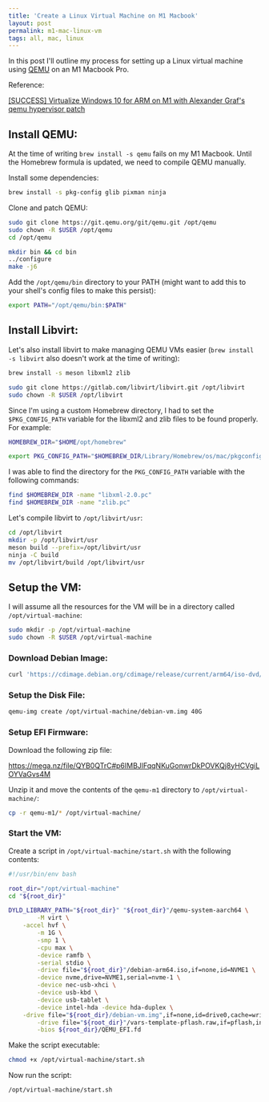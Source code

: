 ```yaml
---
title: 'Create a Linux Virtual Machine on M1 Macbook'
layout: post
permalink: m1-mac-linux-vm
tags: all, mac, linux
---
```


In this post I'll outline my process for setting up a Linux virtual machine using [QEMU](https://qemu.org) on an M1 Macbook Pro.

Reference:

[[SUCCESS] Virtualize Windows 10 for ARM on M1 with Alexander Graf's qemu hypervisor patch](https://forums.macrumors.com/threads/success-virtualize-windows-10-for-arm-on-m1-with-alexander-grafs-qemu-hypervisor-patch.2272354/)

## Install QEMU:

At the time of writing `brew install -s qemu` fails on my M1 Macbook. Until the Homebrew formula is updated, we need to compile QEMU manually.

Install some dependencies:

```bash
brew install -s pkg-config glib pixman ninja
```

Clone and patch QEMU:

```bash
sudo git clone https://git.qemu.org/git/qemu.git /opt/qemu
sudo chown -R $USER /opt/qemu
cd /opt/qemu

mkdir bin && cd bin
../configure
make -j6
```

Add the `/opt/qemu/bin` directory to your PATH (might want to add this to your shell's config files to make this persist):

```bash
export PATH="/opt/qemu/bin:$PATH"
```

## Install Libvirt:

Let's also install libvirt to make managing QEMU VMs easier (`brew install -s libvirt` also doesn't work at the time of writing):

```bash
brew install -s meson libxml2 zlib

sudo git clone https://gitlab.com/libvirt/libvirt.git /opt/libvirt
sudo chown -R $USER /opt/libvirt
```

Since I'm using a custom Homebrew directory, I had to set the `$PKG_CONFIG_PATH` variable for the libxml2 and zlib files to be found properly. For example: 

```bash
HOMEBREW_DIR="$HOME/opt/homebrew"

export PKG_CONFIG_PATH="$HOMEBREW_DIR/Library/Homebrew/os/mac/pkgconfig/11.1/"
```

I was able to find the directory for the `PKG_CONFIG_PATH` variable with the following commands:

```bash
find $HOMEBREW_DIR -name "libxml-2.0.pc"
find $HOMEBREW_DIR -name "zlib.pc"
```


Let's compile libvirt to `/opt/libvirt/usr`:

```bash
cd /opt/libvirt
mkdir -p /opt/libvirt/usr
meson build --prefix=/opt/libvirt/usr
ninja -C build
mv /opt/libvirt/build /opt/libvirt/usr
```

## Setup the VM:

I will assume all the resources for the VM will be in a directory called  `/opt/virtual-machine`:

```bash
sudo mkdir -p /opt/virtual-machine
sudo chown -R $USER /opt/virtual-machine
```

### Download Debian Image:

```bash
curl 'https://cdimage.debian.org/cdimage/release/current/arm64/iso-dvd/debian-10.7.0-arm64-DVD-1.iso' -o /opt/virtual-machine/debian-arm64.iso
```

### Setup the Disk File:

```bash
qemu-img create /opt/virtual-machine/debian-vm.img 40G 
```

### Setup EFI Firmware:

Download the following zip file:

https://mega.nz/file/QYB0QTrC#p6IMBJlFqqNKuGonwrDkPOVKQj8yHCVgiLOYVaGvs4M

Unzip it and move the contents of the `qemu-m1` directory to `/opt/virtual-machine/`:

```bash
cp -r qemu-m1/* /opt/virtual-machine/
```

### Start the VM:

Create a script in `/opt/virtual-machine/start.sh` with the following contents:

```bash
#!/usr/bin/env bash

root_dir="/opt/virtual-machine"
cd "${root_dir}"

DYLD_LIBRARY_PATH="${root_dir}" "${root_dir}"/qemu-system-aarch64 \
        -M virt \
	-accel hvf \
        -m 1G \
        -smp 1 \
        -cpu max \
        -device ramfb \
        -serial stdio \
        -drive file="${root_dir}"/debian-arm64.iso,if=none,id=NVME1 \
        -device nvme,drive=NVME1,serial=nvme-1 \
        -device nec-usb-xhci \
        -device usb-kbd \
        -device usb-tablet \
        -device intel-hda -device hda-duplex \
	-drive file="${root_dir}/debian-vm.img",if=none,id=drive0,cache=writeback \
        -drive file="${root_dir}"/vars-template-pflash.raw,if=pflash,index=1 \
        -bios ${root_dir}/QEMU_EFI.fd
```

Make the script executable:

```bash
chmod +x /opt/virtual-machine/start.sh
```

Now run the script:

```bash
/opt/virtual-machine/start.sh
```
